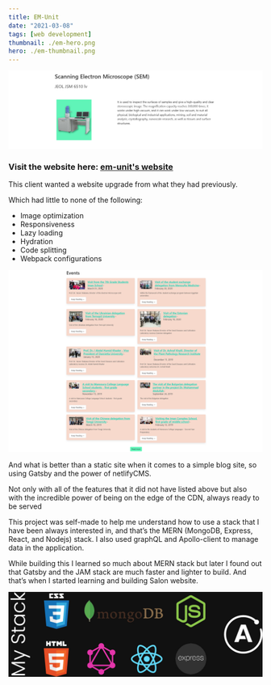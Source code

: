 ```yaml
---
title: EM-Unit
date: "2021-03-08"
tags: [web development]
thumbnail: ./em-hero.png
hero: ./em-thumbnail.png
---
```


<div class="kg-card kg-image-card kg-width-full">

![em-unit lab devices](./em-lab-devices.png)

</div>

### Visit the website here: [em-unit's website](https://emunit.netlify.app/)

This client wanted a website upgrade from what they had previously.

Which had little to none of the following:

- Image optimization
- Responsiveness
- Lazy loading
- Hydration
- Code splitting
- Webpack configurations

<div class="kg-card kg-image-card kg-width-full">

![em-unit blogs](./em-blogs.png)

</div>

And what is better than a static site when it comes to a simple blog site, so using Gatsby and the power of netlifyCMS.

Not only with all of the features that it did not have listed above but also with the incredible power of being on the edge of the CDN, always ready to be served

This project was self-made to help me understand how to use a stack that I have been always interested in, and that’s the MERN (MongoDB, Express, React, and Nodejs) stack. I also used graphQL and Apollo-client to manage data in the application.

While building this I learned so much about MERN stack but later I found out that Gatsby and the JAM stack are much faster and lighter to build. And that’s when I started learning and building Salon website.

![em-unit-tools](./which-stack-dev-tools.jpg)
